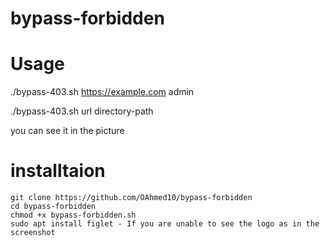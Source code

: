 # bypass-forbidden



# Usage 
./bypass-403.sh https://example.com admin

./bypass-403.sh url directory-path

you can see it in the picture 

# installtaion


	git clone https://github.com/OAhmed10/bypass-forbidden
	cd bypass-forbidden
	chmod +x bypass-forbidden.sh
	sudo apt install figlet - If you are unable to see the logo as in the screenshot
